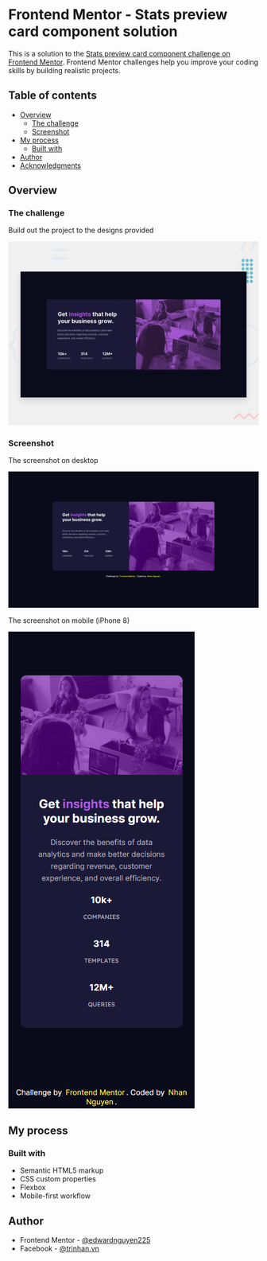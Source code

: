 # Frontend Mentor - Stats preview card component solution

This is a solution to the [Stats preview card component challenge on Frontend Mentor](https://www.frontendmentor.io/challenges/stats-preview-card-component-8JqbgoU62). Frontend Mentor challenges help you improve your coding skills by building realistic projects.

## Table of contents

- [Overview](#overview)
  - [The challenge](#the-challenge)
  - [Screenshot](#screenshot)
- [My process](#my-process)
  - [Built with](#built-with)
- [Author](#author)
- [Acknowledgments](#acknowledgments)

## Overview

### The challenge

Build out the project to the designs provided

![Desktop preview of the project](./design/desktop-preview.jpg)

### Screenshot

The screenshot on desktop

![Screen shot on desktop](./screenshots/screenshot-desktop.png)

The screenshot on mobile (iPhone 8)

![Screen shot on mobile](./screenshots/screenshot-iphone8.png)

## My process

### Built with

- Semantic HTML5 markup
- CSS custom properties
- Flexbox
- Mobile-first workflow

## Author

- Frontend Mentor - [@edwardnguyen225](https://www.frontendmentor.io/profile/edwardnguyen225)
- Facebook - [@trinhan.vn](https://www.facebook.com/trinhan.vn/)
